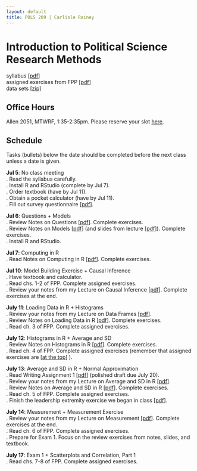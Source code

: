 ```yaml
---
layout: default
title: POLS 209 | Carlisle Rainey
---
```


# Introduction to Political Science Research Methods

syllabus [[pdf](files/syllabus.pdf)]  
assigned exercises from FPP [[pdf](files/fpp-exercises.pdf)]  
data sets [[zip](data/data.zip)]  

## Office Hours

Allen 2051, MTWRF, 1:35-2:35pm. Please reserve your slot [here](http://www.calendly.com/carlislerainey).

## Schedule

Tasks (bullets) below the date should be completed before the next class unless a date is given.

**Jul 5**: No class meeting  
. Read the syllabus carefully.  
. Install R and RStudio (complete by Jul 7).  
. Order textbook (have by Jul 11).  
. Obtain a pocket calculator (have by Jul 11).  
. Fill out survey questionnaire [[pdf](files/first-day-survey.pdf)].  

**Jul 6**: Questions + Models  
. Review Notes on Questions [[pdf](files/notes-02-questions.pdf)]. Complete exercises.  
. Review Notes on Models [[pdf](files/notes-03-models.pdf)] (and slides from lecture [[pdf](files/slides-03-models.pdf)]). Complete exercises.  
. Install R and RStudio.  

**Jul 7**: Computing in R  
. Read Notes on Computing in R [[pdf](files/notes-04-computing.pdf)]. Complete exercises.  

**Jul 10**: Model Building Exercise + Causal Inference  
. Have textbook and calculator.  
. Read chs. 1-2 of FPP. Complete assigned exercises.  
. Review your notes from my Lecture on Causal Inference [[pdf](files/slides-06-causal-inf.pdf)]. Complete exercises at the end.  

**July 11**: Loading Data in R + Histograms  
. Review your notes from my Lecture on Data Frames [[pdf](files/data-frames.pdf)].  
. Review Notes on Loading Data in R [[pdf](files/notes-05-loading-data.pdf)]. Complete exercises.  
. Read ch. 3 of FPP. Complete assigned exercises.  

**July 12**: Histograms in R + Average and SD  
. Review Notes on Histograms in R [[pdf](files/notes-08-histograms-r.pdf)]. Complete exercises.  
. Read ch. 4 of FPP. Complete assigned exercises (remember that assigned exercises are [[at the top](files/fpp-exercises.pdf)] ).  

**July 13**: Average and SD in R + Normal Approximation  
. Read Writing Assignment 1 [[pdf](files/writing-assignment-1.pdf)] (polished draft due July 20).  
. Review your notes from my Lecture on Average and SD in R [[pdf](files/mean-sd.pdf)].  
. Review Notes on Average and SD in R [[pdf](files/notes-10-average-sd-r.pdf)]. Complete exercises.  
. Read ch. 5 of FPP. Complete assigned exercises.  
. Finish the leadership extremity exercise we began in class [[pdf](files/leadership-extremity.pdf)].  

**July 14**: Measurement + Measurement Exercise  
. Review your notes from my Lecture on Measurement [[pdf](files/measures.pdf)]. Complete exercises at the end.  
. Read ch. 6 of FPP. Complete assigned exercises.  
. Prepare for Exam 1. Focus on the review exercises from notes, slides, and textbook.  

**July 17**: Exam 1 + Scatterplots and Correlation, Part 1  
. Read chs. 7-8 of FPP. Complete assigned exercises.  
